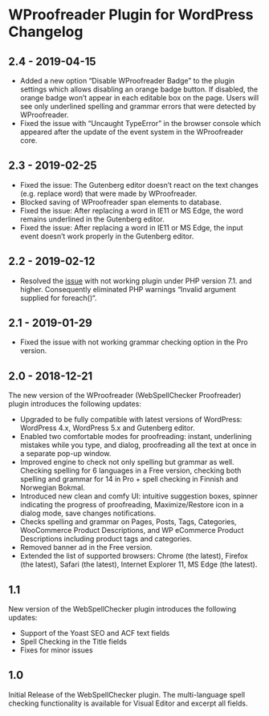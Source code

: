# WProofreader Plugin for WordPress Changelog

## 2.4 - 2019-04-15

* Added a new option “Disable WProofreader Badge” to the plugin settings which allows disabling an orange badge button. If disabled, the orange badge won’t appear in each editable box on the page. Users will see only underlined spelling and grammar errors that were detected by WProofreader. 
* Fixed the issue with “Uncaught TypeError” in the browser console which appeared after the update of the event system in the WProofreader core.

## 2.3 - 2019-02-25

* Fixed the issue: The Gutenberg editor doesn’t react on the text changes (e.g. replace word) that were made by WProofreader.
* Blocked saving of WProofreader span elements to database.
* Fixed the issue: After replacing a word in IE11 or MS Edge, the word remains underlined in the Gutenberg editor.
* Fixed the issue: After replacing a word in IE11 or MS Edge, the input event doesn’t work properly in the Gutenberg editor.

## 2.2 - 2019-02-12

* Resolved the [issue](https://wordpress.org/support/topic/description-says-spanish-is-supported-but-no-spanish/) with not working plugin under PHP version 7.1. and higher. Consequently eliminated PHP warnings “Invalid argument supplied for foreach()“. 

## 2.1 - 2019-01-29

* Fixed the issue with not working grammar checking option in the Pro version.

## 2.0 - 2018-12-21

The new version of the WProofreader (WebSpellChecker Proofreader) plugin introduces the following updates:

* Upgraded to be fully compatible with latest versions of WordPress: WordPress 4.x, WordPress 5.x and  Gutenberg editor.
* Enabled two comfortable modes for proofreading: instant, underlining mistakes while you type, and dialog, proofreading all the text at once in a separate pop-up window.
* Improved engine to check not only spelling but grammar as well. Checking spelling for 6 languages in a Free version, checking both spelling and grammar for 14 in Pro + spell checking in Finnish and Norwegian Bokmal.
* Introduced new clean and comfy UI: intuitive suggestion boxes, spinner indicating the progress of proofreading, Maximize/Restore icon in a dialog mode, save changes notifications.
* Checks spelling and grammar on Pages, Posts, Tags, Categories, WooCommerce Product Descriptions, and WP eCommerce Product Descriptions including product tags and categories.
* Removed banner ad in the Free version.
* Extended the list of supported browsers: Chrome (the latest), Firefox (the latest), Safari (the latest), Internet Explorer 11, MS Edge (the latest).

## 1.1

New version of the WebSpellChecker plugin introduces the following updates:

* Support of the Yoast SEO and ACF text fields
* Spell Checking in the Title fields
* Fixes for minor issues

## 1.0

Initial Release of the WebSpellChecker plugin. The multi-language spell checking functionality is available for Visual Editor and excerpt all fields.

